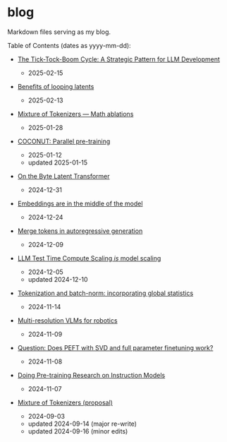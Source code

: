 # blog

Markdown files serving as my blog.

Table of Contents (dates as yyyy-mm-dd):

- [The Tick-Tock-Boom Cycle: A Strategic Pattern for LLM Development](contents/tick-tock-boom/article.md)
  - 2025-02-15

- [Benefits of looping latents](contents/benefits-of-looping-latents/article.md)
  - 2025-02-13

- [Mixture of Tokenizers &mdash; Math ablations](contents/mixture-of-tokenizers-math/article.md)
  - 2025-01-28

- [COCONUT: Parallel pre-training](contents/COCONUT-parallel-pretraining/article.md)
  - 2025-01-12
  - updated 2025-01-15

- [On the Byte Latent Transformer](contents/byte-latent-transformer/article.md)
  - 2024-12-31

- [Embeddings are in the middle of the model](contents/embeddings-thoughts/article.md)
  - 2024-12-24

- [Merge tokens in autoregressive generation](contents/token-merge/merge-tokens-in-autoregressive-generation.md)
  - 2024-12-09

- [LLM Test Time Compute Scaling *is* model scaling](contents/llm-test-time-scaling-is-model-scaling/test-time-scaling-is-model-scaling.md)
  - 2024-12-05
  - updated 2024-12-10

- [Tokenization and batch-norm: incorporating global statistics](contents/tokenization-and-batchnorm/tokenization-and-batchnorm.md)
  - 2024-11-14

- [Multi-resolution VLMs for robotics](contents/muli-resolution-vlms/README.md)
  - 2024-11-09

- [Question: Does PEFT with SVD and full parameter finetuning work?](contents/question-does-peft-with-svd-and-full-parameter-finetuning-work/README.md)
  - 2024-11-08

- [Doing Pre-training Research on Instruction Models](contents/doing-pretraining-research-on-instruction-models/README.md)
  - 2024-11-07

- [Mixture of Tokenizers (proposal)](contents/mixture-of-tokenizers/README.md)
  - 2024-09-03
  - updated 2024-09-14 (major re-write)
  - updated 2024-09-16 (minor edits)
